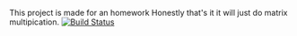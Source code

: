 This project is made for an homework
Honestly that's it it will just do matrix multipication.
[![Build Status](https://app.travis-ci.com/ktarikn/myDemoApp.svg?token=zDwyWypMEaZerbNgmT2s&branch=master)](https://app.travis-ci.com/ktarikn/myDemoApp)